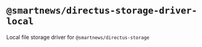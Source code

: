 # `@smartnews/directus-storage-driver-local`

Local file storage driver for `@smartnews/directus-storage`
